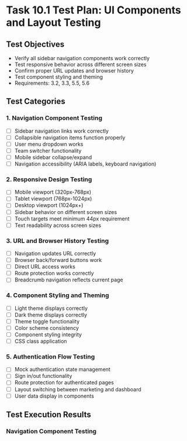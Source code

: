 # Task 10.1 Test Plan: UI Components and Layout Testing

## Test Objectives
- Verify all sidebar navigation components work correctly
- Test responsive behavior across different screen sizes
- Confirm proper URL updates and browser history
- Test component styling and theming
- Requirements: 3.2, 3.3, 5.5, 5.6

## Test Categories

### 1. Navigation Component Testing
- [ ] Sidebar navigation links work correctly
- [ ] Collapsible navigation items function properly
- [ ] User menu dropdown works
- [ ] Team switcher functionality
- [ ] Mobile sidebar collapse/expand
- [ ] Navigation accessibility (ARIA labels, keyboard navigation)

### 2. Responsive Design Testing
- [ ] Mobile viewport (320px-768px)
- [ ] Tablet viewport (768px-1024px)
- [ ] Desktop viewport (1024px+)
- [ ] Sidebar behavior on different screen sizes
- [ ] Touch targets meet minimum 44px requirement
- [ ] Text readability across screen sizes

### 3. URL and Browser History Testing
- [ ] Navigation updates URL correctly
- [ ] Browser back/forward buttons work
- [ ] Direct URL access works
- [ ] Route protection works correctly
- [ ] Breadcrumb navigation reflects current page

### 4. Component Styling and Theming
- [ ] Light theme displays correctly
- [ ] Dark theme displays correctly
- [ ] Theme toggle functionality
- [ ] Color scheme consistency
- [ ] Component styling integrity
- [ ] CSS class application

### 5. Authentication Flow Testing
- [ ] Mock authentication state management
- [ ] Sign in/out functionality
- [ ] Route protection for authenticated pages
- [ ] Layout switching between marketing and dashboard
- [ ] User data display in components

## Test Execution Results

### Navigation Component Testing